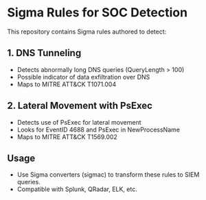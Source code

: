 # Sigma Rules for SOC Detection

This repository contains Sigma rules authored to detect:

## 1. DNS Tunneling
- Detects abnormally long DNS queries (QueryLength > 100)
- Possible indicator of data exfiltration over DNS
- Maps to MITRE ATT&CK T1071.004

## 2. Lateral Movement with PsExec
- Detects use of PsExec for lateral movement
- Looks for EventID 4688 and PsExec in NewProcessName
- Maps to MITRE ATT&CK T1569.002

## Usage
- Use Sigma converters (sigmac) to transform these rules to SIEM queries.
- Compatible with Splunk, QRadar, ELK, etc.
